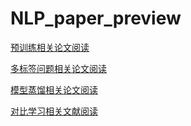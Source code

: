 # NLP_paper_preview

[预训练相关论文阅读](https://gaowenxin95.github.io/NLP_paper_preview/nlp-paper-preview.html)

[多标签问题相关论文阅读](https://gaowenxin95.github.io/NLP_paper_preview/multi_label.html)

[模型蒸馏相关论文阅读](https://gaowenxin95.github.io/NLP_paper_preview/Distilling.html)

[对比学习相关文献阅读](https://gaowenxin95.github.io/NLP_paper_preview/CL.html)



